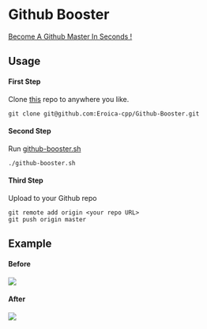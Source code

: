 Github Booster
==============
[Become A Github Master In Seconds !](https://eroicacpp.com/2017/05/20/become-a-github-master-in-seconds/)

Usage
------
#### First Step
Clone [this](https://github.com/Eroica-cpp/Github-Booster) repo to anywhere you like.
```
git clone git@github.com:Eroica-cpp/Github-Booster.git
```

#### Second Step
Run [github-booster.sh](https://github.com/Eroica-cpp/Github-Booster/blob/master/github-booster.sh)
```
./github-booster.sh
```

#### Third Step
Upload to your Github repo
```
git remote add origin <your repo URL>
git push origin master
```

Example
-------
#### Before
![](https://eroicacpp.com/content/images/2017/05/2017-05-20-13-32-29----.png)

#### After
![](https://eroicacpp.com/content/images/2017/05/2017-05-20-13-55-25----.png)
